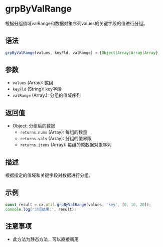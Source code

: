 # grpByValRange

根据分组值域valRange和数据对象序列values的关键字段的值进行分组。

## 语法

```javascript
grpByValRange(values, keyFld, valRange) → {Object|Array|Array|Array}
```

## 参数

- `values` (Array): 数组
- `keyFld` (String): key字段
- `valRange` (Array.<Number>): 分组的值域序列

## 返回值

- Object: 分组后的数据
  - `returns.nums` (Array): 每组的数量
  - `returns.vals` (Array): 分组的值界限
  - `returns.items` (Array): 每组的原数据对象序列

## 描述

根据指定的值域和关键字段对数据进行分组。

## 示例

```javascript
const result = cx.util.grpByValRange(values, 'key', [0, 10, 20]);
console.log('分组结果:', result);
```

## 注意事项

- 此方法为静态方法，可以直接调用 